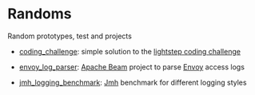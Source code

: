 # Randoms

Random prototypes, test and projects 

* [coding_challenge](https://github.com/michaelparkin/randoms/tree/master/coding_challenge): simple solution to the [lightstep coding challenge](https://github.com/lightstep/coding-challenge)

* [envoy_log_parser](https://github.com/michaelparkin/randoms/tree/master/envoy_log_parser): [Apache Beam](https://beam.apache.org/) project to parse [Envoy](https://www.envoyproxy.io/) access logs

* [jmh_logging_benchmark](https://github.com/michaelparkin/randoms/tree/master/jmh_logging_benchmark): [Jmh](https://openjdk.java.net/projects/code-tools/jmh/) benchmark for different logging styles
